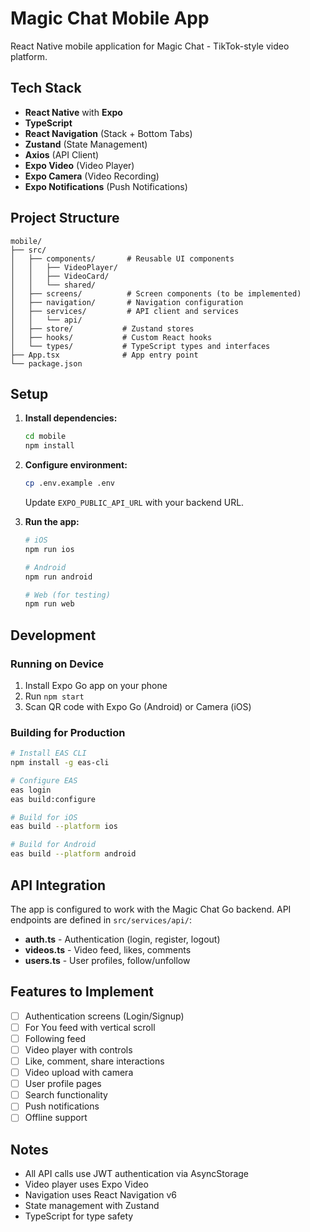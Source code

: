 # Magic Chat Mobile App

React Native mobile application for Magic Chat - TikTok-style video platform.

## Tech Stack

- **React Native** with **Expo**
- **TypeScript**
- **React Navigation** (Stack + Bottom Tabs)
- **Zustand** (State Management)
- **Axios** (API Client)
- **Expo Video** (Video Player)
- **Expo Camera** (Video Recording)
- **Expo Notifications** (Push Notifications)

## Project Structure

```
mobile/
├── src/
│   ├── components/       # Reusable UI components
│   │   ├── VideoPlayer/
│   │   ├── VideoCard/
│   │   └── shared/
│   ├── screens/          # Screen components (to be implemented)
│   ├── navigation/       # Navigation configuration
│   ├── services/         # API client and services
│   │   └── api/
│   ├── store/           # Zustand stores
│   ├── hooks/           # Custom React hooks
│   └── types/           # TypeScript types and interfaces
├── App.tsx              # App entry point
└── package.json
```

## Setup

1. **Install dependencies:**
   ```bash
   cd mobile
   npm install
   ```

2. **Configure environment:**
   ```bash
   cp .env.example .env
   ```
   Update `EXPO_PUBLIC_API_URL` with your backend URL.

3. **Run the app:**
   ```bash
   # iOS
   npm run ios

   # Android
   npm run android

   # Web (for testing)
   npm run web
   ```

## Development

### Running on Device

1. Install Expo Go app on your phone
2. Run `npm start`
3. Scan QR code with Expo Go (Android) or Camera (iOS)

### Building for Production

```bash
# Install EAS CLI
npm install -g eas-cli

# Configure EAS
eas login
eas build:configure

# Build for iOS
eas build --platform ios

# Build for Android
eas build --platform android
```

## API Integration

The app is configured to work with the Magic Chat Go backend. API endpoints are defined in `src/services/api/`:

- **auth.ts** - Authentication (login, register, logout)
- **videos.ts** - Video feed, likes, comments
- **users.ts** - User profiles, follow/unfollow

## Features to Implement

- [ ] Authentication screens (Login/Signup)
- [ ] For You feed with vertical scroll
- [ ] Following feed
- [ ] Video player with controls
- [ ] Like, comment, share interactions
- [ ] Video upload with camera
- [ ] User profile pages
- [ ] Search functionality
- [ ] Push notifications
- [ ] Offline support

## Notes

- All API calls use JWT authentication via AsyncStorage
- Video player uses Expo Video
- Navigation uses React Navigation v6
- State management with Zustand
- TypeScript for type safety